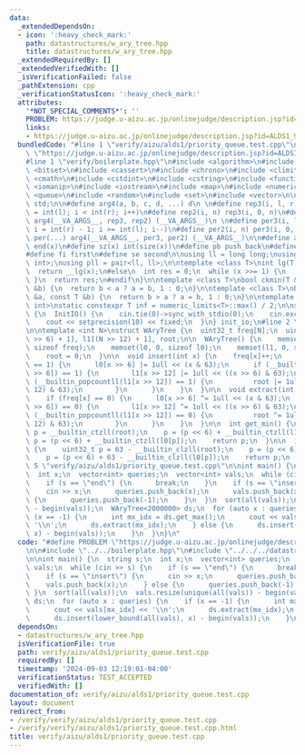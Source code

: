 ```yaml
---
data:
  _extendedDependsOn:
  - icon: ':heavy_check_mark:'
    path: datastructures/w_ary_tree.hpp
    title: datastructures/w_ary_tree.hpp
  _extendedRequiredBy: []
  _extendedVerifiedWith: []
  _isVerificationFailed: false
  _pathExtension: cpp
  _verificationStatusIcon: ':heavy_check_mark:'
  attributes:
    '*NOT_SPECIAL_COMMENTS*': ''
    PROBLEM: https://judge.u-aizu.ac.jp/onlinejudge/description.jsp?id=ALDS1_9_C
    links:
    - https://judge.u-aizu.ac.jp/onlinejudge/description.jsp?id=ALDS1_9_C
  bundledCode: "#line 1 \"verify/aizu/alds1/priority_queue.test.cpp\"\n#define PROBLEM\
    \ \"https://judge.u-aizu.ac.jp/onlinejudge/description.jsp?id=ALDS1_9_C\"\n\n\
    #line 1 \"verify/boilerplate.hpp\"\n#include <algorithm>\n#include <array>\n#include\
    \ <bitset>\n#include <cassert>\n#include <chrono>\n#include <climits>\n#include\
    \ <cmath>\n#include <cstdint>\n#include <cstring>\n#include <functional>\n#include\
    \ <iomanip>\n#include <iostream>\n#include <map>\n#include <numeric>\n#include\
    \ <queue>\n#include <random>\n#include <set>\n#include <vector>\n\nusing namespace\
    \ std;\n\n#define arg4(a, b, c, d, ...) d\n \n#define rep3(i, l, r) for (int i\
    \ = int(l); i < int(r); i++)\n#define rep2(i, n) rep3(i, 0, n)\n#define rep(...)\
    \ arg4(__VA_ARGS__, rep3, rep2) (__VA_ARGS__)\n \n#define per3(i, l, r) for (int\
    \ i = int(r) - 1; i >= int(l); i--)\n#define per2(i, n) per3(i, 0, n)\n#define\
    \ per(...) arg4(__VA_ARGS__, per3, per2) (__VA_ARGS__)\n\n#define all(x) begin(x),\
    \ end(x)\n#define sz(x) int(size(x))\n#define pb push_back\n#define eb emplace_back\n\
    #define fi first\n#define se second\n\nusing ll = long long;\nusing pii = pair<int,\
    \ int>;\nusing pll = pair<ll, ll>;\n\ntemplate <class T>\nint lg(T x) {\n#if __has_builtin(__lg)\n\
    \  return __lg(x);\n#else\n  int res = 0;\n  while (x >>= 1) {\n    res++;\n \
    \ }\n  return res;\n#endif\n}\n\ntemplate <class T>\nbool ckmin(T &a, const T\
    \ &b) {\n  return b < a ? a = b, 1 : 0;\n}\n\ntemplate <class T>\nbool ckmax(T\
    \ &a, const T &b) {\n  return b > a ? a = b, 1 : 0;\n}\n\ntemplate <class T =\
    \ int>\nstatic constexpr T inf = numeric_limits<T>::max() / 2;\n\nstruct InitIO\
    \ {\n  InitIO() {\n    cin.tie(0)->sync_with_stdio(0);\n    cin.exceptions(cin.failbit);\n\
    \    cout << setprecision(10) << fixed;\n  }\n} init_io;\n#line 2 \"datastructures/w_ary_tree.hpp\"\
    \n\ntemplate <int N>\nstruct WAryTree {\n  uint32_t freq[N];\n  uint64_t l0[(N\
    \ >> 6) + 1], l1[(N >> 12) + 1], root;\n\n  WAryTree() {\n    memset(freq, 0,\
    \ sizeof freq);\n    memset(l0, 0, sizeof l0);\n    memset(l1, 0, sizeof l1);\n\
    \    root = 0;\n  }\n\n  void insert(int x) {\n    freq[x]++;\n    if (freq[x]\
    \ == 1) {\n      l0[x >> 6] |= 1ull << (x & 63);\n      if (__builtin_popcountll(l0[x\
    \ >> 6]) == 1) {\n        l1[x >> 12] |= 1ull << ((x >> 6) & 63);\n        if\
    \ (__builtin_popcountll(l1[x >> 12]) == 1) {\n          root |= 1ull << ((x >>\
    \ 12) & 63);\n        }\n      }\n    }\n  }\n\n  void extract(int x) {\n    freq[x]--;\n\
    \    if (freq[x] == 0) {\n      l0[x >> 6] ^= 1ull << (x & 63);\n      if (__builtin_popcountll(l0[x\
    \ >> 6]) == 0) {\n        l1[x >> 12] ^= 1ull << ((x >> 6) & 63);\n        if\
    \ (__builtin_popcountll(l1[x >> 12]) == 0) {\n          root ^= 1ull << ((x >>\
    \ 12) & 63);\n        }\n      }\n    }\n  }\n\n  int get_min() {\n    uint32_t\
    \ p = __builtin_ctzll(root);\n    p = (p << 6) + __builtin_ctzll(l1[p]);\n   \
    \ p = (p << 6) + __builtin_ctzll(l0[p]);\n    return p;\n  }\n\n  int get_max()\
    \ {\n    uint32_t p = 63 - __builtin_clzll(root);\n    p = (p << 6) + 63 - __builtin_clzll(l1[p]);\n\
    \    p = (p << 6) + 63 - __builtin_clzll(l0[p]);\n    return p;\n  }\n};\n#line\
    \ 5 \"verify/aizu/alds1/priority_queue.test.cpp\"\n\nint main() {\n  string s;\n\
    \  int x;\n  vector<int> queries;\n  vector<int> vals;\n  while (cin >> s) {\n\
    \    if (s == \"end\") {\n      break;\n    }\n    if (s == \"insert\") {\n  \
    \    cin >> x;\n      queries.push_back(x);\n      vals.push_back(x);\n    } else\
    \ {\n      queries.push_back(-1);\n    }\n  }\n  sort(all(vals));\n  vals.resize(unique(all(vals))\
    \ - begin(vals));\n  WAryTree<2000000> ds;\n  for (auto x : queries) {\n    if\
    \ (x == -1) {\n      int mx_idx = ds.get_max();\n      cout << vals[mx_idx] <<\
    \ '\\n';\n      ds.extract(mx_idx);\n    } else {\n      ds.insert(lower_bound(all(vals),\
    \ x) - begin(vals));\n    }\n  }\n}\n"
  code: "#define PROBLEM \"https://judge.u-aizu.ac.jp/onlinejudge/description.jsp?id=ALDS1_9_C\"\
    \n\n#include \"../../boilerplate.hpp\"\n#include \"../../../datastructures/w_ary_tree.hpp\"\
    \n\nint main() {\n  string s;\n  int x;\n  vector<int> queries;\n  vector<int>\
    \ vals;\n  while (cin >> s) {\n    if (s == \"end\") {\n      break;\n    }\n\
    \    if (s == \"insert\") {\n      cin >> x;\n      queries.push_back(x);\n  \
    \    vals.push_back(x);\n    } else {\n      queries.push_back(-1);\n    }\n \
    \ }\n  sort(all(vals));\n  vals.resize(unique(all(vals)) - begin(vals));\n  WAryTree<2000000>\
    \ ds;\n  for (auto x : queries) {\n    if (x == -1) {\n      int mx_idx = ds.get_max();\n\
    \      cout << vals[mx_idx] << '\\n';\n      ds.extract(mx_idx);\n    } else {\n\
    \      ds.insert(lower_bound(all(vals), x) - begin(vals));\n    }\n  }\n}"
  dependsOn:
  - datastructures/w_ary_tree.hpp
  isVerificationFile: true
  path: verify/aizu/alds1/priority_queue.test.cpp
  requiredBy: []
  timestamp: '2024-09-03 12:19:01-04:00'
  verificationStatus: TEST_ACCEPTED
  verifiedWith: []
documentation_of: verify/aizu/alds1/priority_queue.test.cpp
layout: document
redirect_from:
- /verify/verify/aizu/alds1/priority_queue.test.cpp
- /verify/verify/aizu/alds1/priority_queue.test.cpp.html
title: verify/aizu/alds1/priority_queue.test.cpp
---
```

